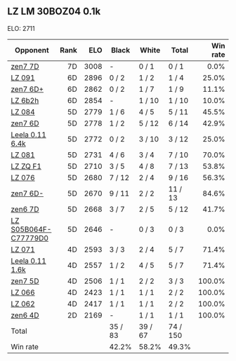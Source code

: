 ## LZ LM 30BOZ04 0.1k ##

ELO: 2711

Opponent | Rank | ELO | Black | White | Total | Win rate
---------|-----:|----:|-------|-------|-------|-------:
[zen7 7D](zen7%207D.md) | 7D | 3008 | - | 0 / 1 | 0 / 1 | 0.0%
[LZ 091](LZ%20091.md) | 6D | 2896 | 0 / 2 | 1 / 2 | 1 / 4 | 25.0%
[zen7 6D+](zen7%206D+.md) | 6D | 2862 | 0 / 2 | 1 / 7 | 1 / 9 | 11.1%
[LZ 6b2h](LZ%206b2h.md) | 6D | 2854 | - | 1 / 10 | 1 / 10 | 10.0%
[LZ 084](LZ%20084.md) | 5D | 2779 | 1 / 6 | 4 / 5 | 5 / 11 | 45.5%
[zen7 6D](zen7%206D.md) | 5D | 2778 | 1 / 2 | 5 / 12 | 6 / 14 | 42.9%
[Leela 0.11 6.4k](Leela%200.11%206.4k.md) | 5D | 2772 | 0 / 2 | 3 / 10 | 3 / 12 | 25.0%
[LZ 081](LZ%20081.md) | 5D | 2731 | 4 / 6 | 3 / 4 | 7 / 10 | 70.0%
[LZ ZQ F1](LZ%20ZQ%20F1.md) | 5D | 2710 | 3 / 5 | 4 / 8 | 7 / 13 | 53.8%
[LZ 076](LZ%20076.md) | 5D | 2680 | 7 / 12 | 2 / 4 | 9 / 16 | 56.3%
[zen7 6D-](zen7%206D-.md) | 5D | 2670 | 9 / 11 | 2 / 2 | 11 / 13 | 84.6%
[zen6 7D](zen6%207D.md) | 5D | 2668 | 3 / 7 | 2 / 5 | 5 / 12 | 41.7%
[LZ S05B064F-C77779D0](LZ%20S05B064F-C77779D0.md) | 5D | 2646 | - | 0 / 3 | 0 / 3 | 0.0%
[LZ 071](LZ%20071.md) | 4D | 2593 | 3 / 3 | 2 / 4 | 5 / 7 | 71.4%
[Leela 0.11 1.6k](Leela%200.11%201.6k.md) | 4D | 2557 | 1 / 2 | 4 / 5 | 5 / 7 | 71.4%
[zen7 5D](zen7%205D.md) | 4D | 2506 | 1 / 1 | 2 / 2 | 3 / 3 | 100.0%
[LZ 066](LZ%20066.md) | 4D | 2423 | 1 / 1 | 1 / 1 | 2 / 2 | 100.0%
[LZ 062](LZ%20062.md) | 4D | 2417 | 1 / 1 | 1 / 1 | 2 / 2 | 100.0%
[zen6 4D](zen6%204D.md) | 2D | 2169 | - | 1 / 1 | 1 / 1 | 100.0%
Total | | | 35 / 83 | 39 / 67 | 74 / 150 | 
Win rate| | | 42.2% | 58.2% | 49.3% | 
